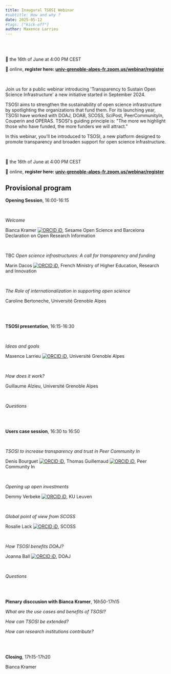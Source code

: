 ```yaml
---
title: Inaugural TSOSI Webinar
#subtitle: How and why ?
date: 2025-05-12
#tags: ["kick-off"]
author: Maxence Larrieu
---
```



<br />
<br />

📅 the 16th of June at 4:00 PM CEST

📌 online, **register here: [univ-grenoble-alpes-fr.zoom.us/webinar/register](https://univ-grenoble-alpes-fr.zoom.us/webinar/register/WN_HvVT-U61ScC5xX0nB4aRcg)**

<br />

Join us for a public webinar introducing 'Transparency to Sustain Open Science Infrastructure' a new initiative started in September 2024.

TSOSI aims to strengthen the sustainability of open science infrastructure by spotlighting the organizations that fund them. For its launching year, TSOSI have worked with DOAJ, DOAB, SCOSS, SciPost, PeerCommunityIn, Couperin and OPERAS. TSOSI's guiding principle is: "The more we highlight those who have funded, the more funders we will attract."

In this webinar, you'll be introduced to TSOSI, a new platform designed to promote transparency and broaden support for open science infrastructure.

<br />

📅 the 16th of June at 4:00 PM CEST

📌 online, **register here: [univ-grenoble-alpes-fr.zoom.us/webinar/register](https://univ-grenoble-alpes-fr.zoom.us/webinar/register/WN_HvVT-U61ScC5xX0nB4aRcg)**


<!-- <div style="text-align: left;">
    <img src="tsosi--banner.png" alt="TSOSI banner" style="display: inline; max-width: 100%; height: auto; margin-top: 60px; margin-bottom: 0px">
</div>
 -->

## Provisional program

**Opening Session**, 16:00-16:15

<br />

_Welcome_

Bianca Kramer <a href="https://orcid.org/0000-0002-5965-6560"><img src="https://orcid.org/sites/default/files/images/orcid_16x16.png" alt="ORCID iD" class="orcid-icon"></a>, Sesame Open Science and Barcelona Declaration on Open Research Information


<br />

TBC _Open science infrastructures: A call for transparency and funding_ 

Marin Dacos <a href="https://orcid.org/0000-0002-9361-5295"><img src="https://orcid.org/sites/default/files/images/orcid_16x16.png" alt="ORCID iD" class="orcid-icon"></a>, French Ministry of Higher Education, Research and Innovation

<br />

_The Role of internationalization in supporting open science_ 

Caroline Bertoneche, Université Grenoble Alpes


<br />
<br />

**TSOSI presentation**, 16:15-16:30

<br />

_Ideas and goals_

Maxence Larrieu <a href="https://orcid.org/0000-0002-1834-3007"><img src="https://orcid.org/sites/default/files/images/orcid_16x16.png" alt="ORCID iD" class="orcid-icon"></a>, Université Grenoble Alpes

<br />

_How does it work?_

Guillaume Alzieu, Université Grenoble Alpes

<br />

_Questions_

<br />
<br />


**Users case session**, 16:30 to 16:50


<br />

_TSOSI to increase transparency and trust in Peer Community In_

Denis Bourguet <a href="https://orcid.org/0000-0002-2109-5323"><img src="https://orcid.org/sites/default/files/images/orcid_16x16.png" alt="ORCID iD" class="orcid-icon"></a>, Thomas Guillemaud <a href="https://orcid.org/0000-0003-0451-1644"><img src="https://orcid.org/sites/default/files/images/orcid_16x16.png" alt="ORCID iD" class="orcid-icon"></a>, Peer Community In

<br />

_Opening up open investments_

Demmy Verbeke <a href="https://orcid.org/0000-0002-1020-3659"><img src="https://orcid.org/sites/default/files/images/orcid_16x16.png" alt="ORCID iD" class="orcid-icon"></a>, KU Leuven

<br />

_Global point of view from SCOSS_

Rosalie Lack <a href="https://orcid.org/0000-0001-5932-2459"><img src="https://orcid.org/sites/default/files/images/orcid_16x16.png" alt="ORCID iD" class="orcid-icon"></a>, SCOSS


<br />

_How TSOSI benefits DOAJ?_

Joanna Ball <a href="https://orcid.org/0000-0002-4033-9119"><img src="https://orcid.org/sites/default/files/images/orcid_16x16.png" alt="ORCID iD" class="orcid-icon"></a>, DOAJ


<br />

_Questions_

<br />
<br />

**Plenary disccusion with Bianca Kramer**, 16h50-17h15


_What are the use cases and benefits of TSOSI?_

_How can TSOSI be extended?_

_How can research institutions contribute?_


<br />
<br />

**Closing**, 17h15-17h20

Bianca Kramer


